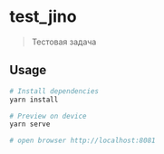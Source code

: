 # test_jino

> Тестовая задача

## Usage

``` bash
# Install dependencies
yarn install

# Preview on device
yarn serve

# open browser http://localhost:8081

```
